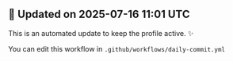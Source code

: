 ## 👋 Updated on 2025-07-16 11:01 UTC

This is an automated update to keep the profile active. ✨

You can edit this workflow in `.github/workflows/daily-commit.yml`
